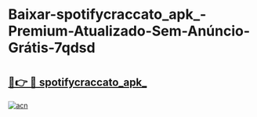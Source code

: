 # Baixar-spotifycraccato_apk_-Premium-Atualizado-Sem-Anúncio-Grátis-7qdsd

# <h2><a href="https://nzp5qr.esa.edu.pl?src=spotifycraccato_apk_&ref=7qdsd">🔗👉 🔴 spotifycraccato_apk_</a></h2>

[![acn](https://github.com/user-attachments/assets/0f9c940e-d8b0-45ae-aac7-cd30a18b3e1c)](https://nzp5qr.esa.edu.pl?src=spotifycraccato_apk_&ref=7qdsd)

